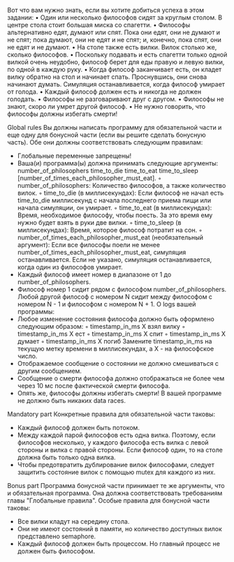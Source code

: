 Вот что вам нужно знать, если вы хотите добиться успеха в этом задании:
• Один или несколько философов сидят за круглым столом. В центре стола стоит большая миска со спагетти.
• Философы альтернативно едят, думают или спят. Пока они едят, они не думают и не спят; пока думают, они не едят и не спят; и, конечно, пока спят, они не едят и не думают.
• На столе также есть вилки. Вилок столько же, сколько философов.
• Поскольку подавать и есть спагетти только одной вилкой очень неудобно, философ берет для еды правую и левую вилки, по одной в каждую руку.
• Когда философ заканчивает есть, он кладет вилку обратно на стол и начинает спать. Проснувшись, они снова начинают думать. Симуляция останавливается, когда философ умирает от голода.
• Каждый философ должен есть и никогда не должен голодать.
• Философы не разговаривают друг с другом.
• Философы не знают, скоро ли умрет другой философ.
• Не нужно говорить, что философы должны избегать смерти!

Global rules
Вы должны написать программу для обязательной части и еще одну для бонусной части (если вы решите сделать бонусную часть). Обе они должны соответствовать следующим правилам:
- Глобальные переменные запрещены!
- Ваша(и) программа(ы) должна принимать следующие аргументы: number_of_philosophers time_to_die time_to_eat time_to_sleep [number_of_times_each_philosopher_must_eat].
	◦ number_of_philosophers: Количество философов, а также количество вилок.
	◦ time_to_die (в миллисекундах): Если философ не начал есть time_to_die миллисекунд с начала последнего приема пищи или начала симуляции, он умирает.
	◦ time_to_eat (в миллисекундах): Время, необходимое философу, чтобы поесть. За это время ему нужно будет взять в руки две вилки.
	◦ time_to_sleep (в миллисекундах): Время, которое философ потратит на сон.
	◦ number_of_times_each_philosopher_must_eat (необязательный аргумент): Если все философы поели не менее number_of_times_each_philosopher_must_eat, симуляция останавливается. Если не указано, симуляция останавливается, когда один из философов умирает.
- Каждый философ имеет номер в диапазоне от 1 до number_of_philosophers.
- Философ номер 1 сидит рядом с философом number_of_philosophers. Любой другой философ с номером N сидит между философом с номером N - 1 и философом с номером N + 1.
О logs вашей программы:
- Любое изменение состояния философа должно быть оформлено следующим образом:
	◦ timestamp_in_ms X взял вилку 
	◦ timestamp_in_ms X ест
	◦ timestamp_in_ms X спит
	◦ timestamp_in_ms X думает
	◦ timestamp_in_ms X погиб
	Замените timestamp_in_ms на текущую метку времени в миллисекундах, а X - на философское число.
- Отображаемое сообщение о состоянии не должно смешиваться с другим сообщением.
- Сообщение о смерти философа должно отображаться не более чем через 10 мс после фактической смерти философа.
- Опять же, философы должны избегать смерти!
В вашей программе не должно быть никаких data races.

Mandatory part
Конкретные правила для обязательной части таковы:
- Каждый философ должен быть потоком.
- Между каждой парой философов есть одна вилка. Поэтому, если философов несколько, у каждого философа есть вилка с левой стороны и вилка с правой стороны. Если философ один, то на столе должна быть только одна вилка.
- Чтобы предотвратить дублирование вилок философами, следует защитить состояние вилок с помощью mutex для каждого из них.

Bonus part
Программа бонусной части принимает те же аргументы, что и обязательная программа. Она должна соответствовать требованиям главы "Глобальные правила".
Особые правила для бонусной части таковы:
- Все вилки кладут на середину стола.
- Они не имеют состояний в памяти, но количество доступных вилок представлено semaphore.
- Каждый философ должен быть процессом. Но главный процесс не должен быть философом.
